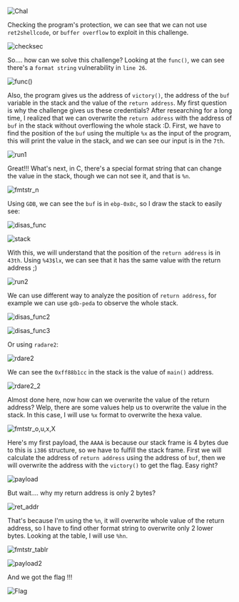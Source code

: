 ![Chal](https://github.com/user-attachments/assets/bd3d2092-fb10-450b-9308-4fa1ff4e3e2e)

Checking the program's protection, we can see that we can not use `ret2shellcode`, or `buffer overflow` to exploit in this challenge.

![checksec](https://github.com/user-attachments/assets/0aba7291-e371-4a27-85c3-52b7f237ae4f)


So.... how can we solve this challenge? Looking at the `func()`, we can see there's a `format string` vulnerability in `line 26`.

![func()](https://github.com/user-attachments/assets/ab3ebf04-d933-4684-b4b0-667b3f4e8fde)


Also, the program gives us the address of `victory()`, the address of the `buf` variable in the stack and the value of the `return address`. My first question is why the challenge gives us these credentials? After researching for a long time, I realized that we can overwrite the `return address` with the address of `buf` in the stack without overflowing the whole stack :D. First, we have to find the position of the `buf` using the multiple `%x` as the input of the program, this will print the value in the stack, and we can see our input is in the `7th`.

![run1](https://github.com/user-attachments/assets/46ff4cf6-4e4a-4f9e-af87-848dc412a318)


Great!!! What's next, in C, there's a special format string that can change the value in the stack, though we can not see it, and that is `%n`.

![fmtstr_n](https://github.com/user-attachments/assets/3bf2b370-a56c-4c0c-ac83-5509e8718d91)


Using `GDB`, we can see the `buf` is in `ebp-0x8c`, so I draw the stack to easily see:

![disas_func](https://github.com/user-attachments/assets/a6774aee-913b-4ce2-a5f3-5c087eab9a7e)


![stack](https://github.com/user-attachments/assets/4d9ef1ef-f5f3-47ea-afa0-5f6ab1805b4a)


With this, we will understand that the position of the `return address` is in `43th`. Using `%43$lx`, we can see that it has the same value with the return address ;)

![run2](https://github.com/user-attachments/assets/2c3cb01e-2cf9-4b85-b7cb-3b55f7bd6e74)


We can use different way to analyze the position of `return address`, for example we can use `gdb-peda` to observe the whole stack.

![disas_func2](https://github.com/user-attachments/assets/f2efb572-93c5-4ca5-9af6-59603cb418ce)


![disas_func3](https://github.com/user-attachments/assets/69d3a89b-3c2b-47a0-aa38-632a52bf1353)


Or using `radare2`:

![rdare2](https://github.com/user-attachments/assets/f039d1d5-3c49-479e-a1c7-8641c3623120)


We can see the `0xff88b1cc` in the stack is the value of `main()` address.

![rdare2_2](https://github.com/user-attachments/assets/f03d44ce-f7b6-4936-8a01-12443fd9f876)


Almost done here, now how can we overwrite the value of the return address? Welp, there are some values help us to overwrite the value in the stack. In this case, I will use `%x` format to overwrite the hexa value.

![fmtstr_o,u,x,X](https://github.com/user-attachments/assets/4567fb68-eeab-4ec0-9d2b-bb91698e24c7)


Here's my first payload, the `AAAA` is because our stack frame is 4 bytes due to this is `i386` structure, so we have to fulfill the stack frame. First we will calculate the address of `return address` using the address of `buf`, then we will overwrite the address with the `victory()` to get the flag. Easy right?

![payload](https://github.com/user-attachments/assets/5959682e-cd87-43a7-962f-b8ed31be8f37)


But wait.... why my return address is only 2 bytes?

![ret_addr](https://github.com/user-attachments/assets/02057122-9dd0-4940-be3d-0c94b0219ad7)


That's because I'm using the `%n`, it will overwrite whole value of the return address, so I have to find other format string to overwrite only 2 lower bytes. Looking at the table, I will use `%hn`.

![fmtstr_tablr](https://github.com/user-attachments/assets/df6be6e6-0af5-4f60-be40-ddf8ad6c573e)


![payload2](https://github.com/user-attachments/assets/641f6a5a-1bd6-4802-9914-6f81da8773d5)


And we got the flag !!!

![Flag](https://github.com/user-attachments/assets/71ff4983-c8a3-48f8-b7d9-6fd0b00fcdac)
